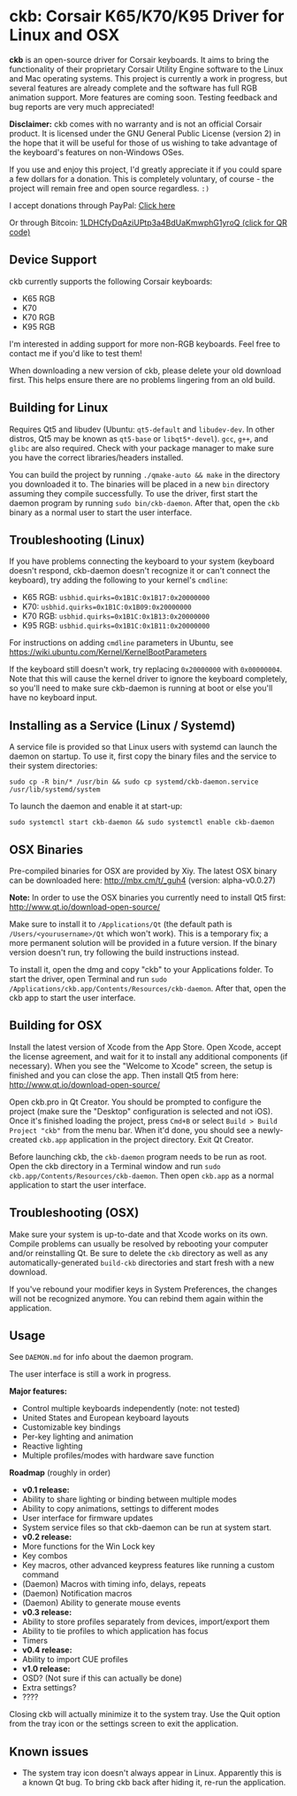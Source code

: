 ckb: Corsair K65/K70/K95 Driver for Linux and OSX
=================================================

**ckb** is an open-source driver for Corsair keyboards. It aims to bring the functionality of their proprietary Corsair Utility Engine software to the Linux and Mac operating systems. This project is currently a work in progress, but several features are already complete and the software has full RGB animation support. More features are coming soon. Testing feedback and bug reports are very much appreciated!

**Disclaimer:** ckb comes with no warranty and is not an official Corsair product. It is licensed under the GNU General Public License (version 2) in the hope that it will be useful for those of us wishing to take advantage of the keyboard's features on non-Windows OSes.

If you use and enjoy this project, I'd greatly appreciate it if you could spare a few dollars for a donation. This is completely voluntary, of course - the project will remain free and open source regardless. `:)`

I accept donations through PayPal: [Click here](https://www.paypal.com/cgi-bin/webscr?cmd=_donations&business=DCLHFH9S3KZ8W&lc=US&item_name=ckb&item_number=ckb%20GitHub%20Page&no_note=1&no_shipping=1&currency_code=USD&bn=PP%2dDonationsBF%3abtn_donateCC_LG%2egif%3aNonHosted)

Or through Bitcoin: [1LDHCfyDqAziUPtp3a4BdUaKmwphG1yroQ (click for QR code)](https://i.imgur.com/h3gyLiv.png)

Device Support
--------------

ckb currently supports the following Corsair keyboards:

* K65 RGB
* K70
* K70 RGB
* K95 RGB

I'm interested in adding support for more non-RGB keyboards. Feel free to contact me if you'd like to test them!

When downloading a new version of ckb, please delete your old download first. This helps ensure there are no problems lingering from an old build.

Building for Linux
------------------

Requires Qt5 and libudev (Ubuntu: `qt5-default` and `libudev-dev`. In other distros, Qt5 may be known as `qt5-base` or `libqt5*-devel`). `gcc`, `g++`, and `glibc` are also required. Check with your package manager to make sure you have the correct libraries/headers installed.

You can build the project by running `./qmake-auto && make` in the directory you downloaded it to. The binaries will be placed in a new `bin` directory assuming they compile successfully. To use the driver, first start the daemon program by running `sudo bin/ckb-daemon`. After that, open the `ckb` binary as a normal user to start the user interface.

Troubleshooting (Linux)
-----------------------

If you have problems connecting the keyboard to your system (keyboard doesn't respond, ckb-daemon doesn't recognize it or can't connect the keyboard), try adding the following to your kernel's `cmdline`:

* K65 RGB: `usbhid.quirks=0x1B1C:0x1B17:0x20000000`
* K70: `usbhid.quirks=0x1B1C:0x1B09:0x20000000`
* K70 RGB: `usbhid.quirks=0x1B1C:0x1B13:0x20000000`
* K95 RGB: `usbhid.quirks=0x1B1C:0x1B11:0x20000000`

For instructions on adding `cmdline` parameters in Ubuntu, see https://wiki.ubuntu.com/Kernel/KernelBootParameters

If the keyboard still doesn't work, try replacing `0x20000000` with `0x00000004`. Note that this will cause the kernel driver to ignore the keyboard completely, so you'll need to make sure ckb-daemon is running at boot or else you'll have no keyboard input.

Installing as a Service (Linux / Systemd)
-----------------------------------------

A service file is provided so that Linux users with systemd can launch the daemon on startup. To use it, first copy the binary files and the service to their system directories:

`sudo cp -R bin/* /usr/bin && sudo cp systemd/ckb-daemon.service /usr/lib/systemd/system`

To launch the daemon and enable it at start-up:

`sudo systemctl start ckb-daemon && sudo systemctl enable ckb-daemon`

OSX Binaries
------------

Pre-compiled binaries for OSX are provided by Xiy. The latest OSX binary can be downloaded here: http://mbx.cm/t/_guh4 (version: alpha-v0.0.27)

**Note:** In order to use the OSX binaries you currently need to install Qt5 first: http://www.qt.io/download-open-source/

Make sure to install it to `/Applications/Qt` (the default path is `/Users/<yourusername>/Qt` which won't work). This is a temporary fix; a more permanent solution will be provided in a future version. If the binary version doesn't run, try following the build instructions instead.

To install it, open the dmg and copy "ckb" to your Applications folder. To start the driver, open Terminal and run `sudo /Applications/ckb.app/Contents/Resources/ckb-daemon`. After that, open the ckb app to start the user interface.

Building for OSX
----------------

Install the latest version of Xcode from the App Store. Open Xcode, accept the license agreement, and wait for it to install any additional components (if necessary). When you see the "Welcome to Xcode" screen, the setup is finished and you can close the app. Then install Qt5 from here: http://www.qt.io/download-open-source/

Open ckb.pro in Qt Creator. You should be prompted to configure the project (make sure the "Desktop" configuration is selected and not iOS). Once it's finished loading the project, press `Cmd+B` or select `Build > Build Project "ckb"` from the menu bar. When it'd done, you should see a newly-created `ckb.app` application in the project directory. Exit Qt Creator.

Before launching ckb, the `ckb-daemon` program needs to be run as root. Open the ckb directory in a Terminal window and run `sudo ckb.app/Contents/Resources/ckb-daemon`. Then open `ckb.app` as a normal application to start the user interface.

Troubleshooting (OSX)
---------------------

Make sure your system is up-to-date and that Xcode works on its own. Compile problems can usually be resolved by rebooting your computer and/or reinstalling Qt. Be sure to delete the `ckb` directory as well as any automatically-generated `build-ckb` directories and start fresh with a new download.

If you've rebound your modifier keys in System Preferences, the changes will not be recognized anymore. You can rebind them again within the application.

Usage
-----

See `DAEMON.md` for info about the daemon program.

The user interface is still a work in progress.

**Major features:**
- Control multiple keyboards independently (note: not tested)
- United States and European keyboard layouts
- Customizable key bindings
- Per-key lighting and animation
- Reactive lighting
- Multiple profiles/modes with hardware save function

**Roadmap** (roughly in order)
- **v0.1 release:**
- Ability to share lighting or binding between multiple modes
- Ability to copy animations, settings to different modes
- User interface for firmware updates
- System service files so that ckb-daemon can be run at system start.
- **v0.2 release:**
- More functions for the Win Lock key
- Key combos
- Key macros, other advanced keypress features like running a custom command
- (Daemon) Macros with timing info, delays, repeats
- (Daemon) Notification macros
- (Daemon) Ability to generate mouse events
- **v0.3 release:**
- Ability to store profiles separately from devices, import/export them
- Ability to tie profiles to which application has focus
- Timers
- **v0.4 release:**
- Ability to import CUE profiles
- **v1.0 release:**
- OSD? (Not sure if this can actually be done)
- Extra settings?
- ????

Closing ckb will actually minimize it to the system tray. Use the Quit option from the tray icon or the settings screen to exit the application.

Known issues
------------

- The system tray icon doesn't always appear in Linux. Apparently this is a known Qt bug. To bring ckb back after hiding it, re-run the application.
